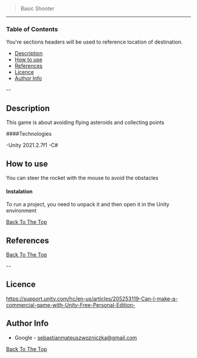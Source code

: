> Basic Shooter

---

### Table of Contents
You're sections headers will be used to reference location of destination.

- [Description](#description)
- [How to use](#how-to-use)
- [References](#references)
- [Licence](#licence)
- [Author Info](#author-info)

--

## Description

This game is about avoiding flying asteroids and collecting points

####Technologies 

-Unity 2021.2.7f1
-C#

## How to use

You can steer the rocket with the mouse to avoid the obstacles

#### Instalation
To run a project, you need to unpack it and then open it in the Unity environment

[Back To The Top](#project-name)

## References
[Back To The Top](#project-name)

--

## Licence

https://support.unity.com/hc/en-us/articles/205253119-Can-I-make-a-commercial-game-with-Unity-Free-Personal-Edition-

## Author Info

- Google - sebastianmateuszwozniczka@gmail.com

[Back To The Top](#project-name)